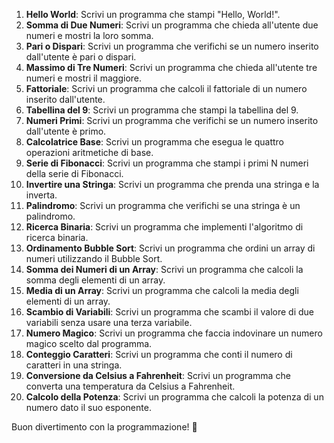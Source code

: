 
1. **Hello World**: Scrivi un programma che stampi "Hello, World!".
2. **Somma di Due Numeri**: Scrivi un programma che chieda all'utente due numeri e mostri la loro somma.
3. **Pari o Dispari**: Scrivi un programma che verifichi se un numero inserito dall'utente è pari o dispari.
4. **Massimo di Tre Numeri**: Scrivi un programma che chieda all'utente tre numeri e mostri il maggiore.
5. **Fattoriale**: Scrivi un programma che calcoli il fattoriale di un numero inserito dall'utente.
6. **Tabellina del 9**: Scrivi un programma che stampi la tabellina del 9.
7. **Numeri Primi**: Scrivi un programma che verifichi se un numero inserito dall'utente è primo.
8. **Calcolatrice Base**: Scrivi un programma che esegua le quattro operazioni aritmetiche di base.
9. **Serie di Fibonacci**: Scrivi un programma che stampi i primi N numeri della serie di Fibonacci.
10. **Invertire una Stringa**: Scrivi un programma che prenda una stringa e la inverta.
11. **Palindromo**: Scrivi un programma che verifichi se una stringa è un palindromo.
12. **Ricerca Binaria**: Scrivi un programma che implementi l'algoritmo di ricerca binaria.
13. **Ordinamento Bubble Sort**: Scrivi un programma che ordini un array di numeri utilizzando il Bubble Sort.
14. **Somma dei Numeri di un Array**: Scrivi un programma che calcoli la somma degli elementi di un array.
15. **Media di un Array**: Scrivi un programma che calcoli la media degli elementi di un array.
16. **Scambio di Variabili**: Scrivi un programma che scambi il valore di due variabili senza usare una terza variabile.
17. **Numero Magico**: Scrivi un programma che faccia indovinare un numero magico scelto dal programma.
18. **Conteggio Caratteri**: Scrivi un programma che conti il numero di caratteri in una stringa.
19. **Conversione da Celsius a Fahrenheit**: Scrivi un programma che converta una temperatura da Celsius a Fahrenheit.
20. **Calcolo della Potenza**: Scrivi un programma che calcoli la potenza di un numero dato il suo esponente.

Buon divertimento con la programmazione!  🚀
